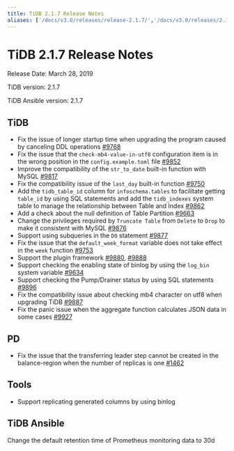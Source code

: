 ```yaml
---
title: TiDB 2.1.7 Release Notes
aliases: ['/docs/v3.0/releases/release-2.1.7/','/docs/v3.0/releases/2.1.7/','/docs/releases/2.1.7/']
---
```


# TiDB 2.1.7 Release Notes

Release Date: March 28, 2019

TiDB version: 2.1.7

TiDB Ansible version: 2.1.7

## TiDB

- Fix the issue of longer startup time when upgrading the program caused by canceling DDL operations [#9768](https://github.com/pingcap/tidb/pull/9768)
- Fix the issue that the `check-mb4-value-in-utf8` configuration item is in the wrong position in the `config.example.toml` file [#9852](https://github.com/pingcap/tidb/pull/9852)
- Improve the compatibility of the `str_to_date` built-in function with MySQL [#9817](https://github.com/pingcap/tidb/pull/9817)
- Fix the compatibility issue of the `last_day` built-in function [#9750](https://github.com/pingcap/tidb/pull/9750)
- Add the `tidb_table_id` column for `infoschema.tables` to facilitate getting `table_id` by using SQL statements and add the `tidb_indexes` system table to manage the relationship between Table and Index [#9862](https://github.com/pingcap/tidb/pull/9862)
- Add a check about the null definition of Table Partition [#9663](https://github.com/pingcap/tidb/pull/9663)
- Change the privileges required by `Truncate Table` from `Delete` to `Drop` to make it consistent with MySQL [#9876](https://github.com/pingcap/tidb/pull/9876)
- Support using subqueries in the `DO` statement [#9877](https://github.com/pingcap/tidb/pull/9877)
- Fix the issue that the `default_week_format` variable does not take effect in the `week` function [#9753](https://github.com/pingcap/tidb/pull/9753)
- Support the plugin framework [#9880](https://github.com/pingcap/tidb/pull/9880), [#9888](https://github.com/pingcap/tidb/pull/9888)
- Support checking the enabling state of binlog by using the `log_bin` system variable [#9634](https://github.com/pingcap/tidb/pull/9634)
- Support checking the Pump/Drainer status by using SQL statements [#9896](https://github.com/pingcap/tidb/pull/9896)
- Fix the compatibility issue about checking mb4 character on utf8 when upgrading TiDB [#9887](https://github.com/pingcap/tidb/pull/9887)
- Fix the panic issue when the aggregate function calculates JSON data in some cases [#9927](https://github.com/pingcap/tidb/pull/9927)

## PD

- Fix the issue that the transferring leader step cannot be created in the balance-region when the number of replicas is one [#1462](https://github.com/pingcap/pd/pull/1462)

## Tools

- Support replicating generated columns by using binlog

## TiDB Ansible

Change the default retention time of Prometheus monitoring data to 30d
